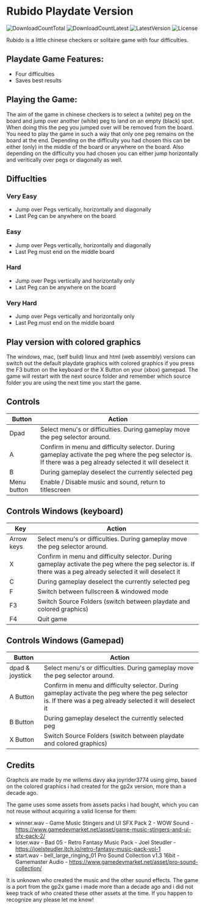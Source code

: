 # Rubido Playdate Version
![DownloadCountTotal](https://img.shields.io/github/downloads/joyrider3774/rubido_playdate/total?label=total%20downloads&style=plastic) ![DownloadCountLatest](https://img.shields.io/github/downloads/joyrider3774/rubido_playdate/latest/total?style=plastic) ![LatestVersion](https://img.shields.io/github/v/tag/joyrider3774/rubido_playdate?label=Latest%20version&style=plastic) ![License](https://img.shields.io/github/license/joyrider3774/rubido_playdate?style=plastic)

Rubido is a little chinese checkers or solitaire game with four difficulties.

## Playdate Game Features:
- Four difficulties
- Saves best results

## Playing the Game:
The aim of the game in chinese checkers is to select a (white) peg on the board and jump over another (white) peg to land on an empty (black) spot. When doing this the peg you jumped over will be removed from the board.
You need to play the game in such a way that only one peg remains on the board at the end. Depending on the difficulty you had chosen this can be either (only) in the middle of the board or anywhere on the board.
Also depending on the difficulty you had chosen you can either jump horizontally and veritically over pegs or diagonally as well.

## Diffuclties 

### Very Easy
- Jump over Pegs vertically, horizontally and diagonally
- Last Peg can be anywhere on the board

### Easy
- Jump over Pegs vertically, horizontally and diagonally
- Last Peg must end on the middle board

### Hard
- Jump over Pegs vertically and horizontally only
- Last Peg can be anywhere on the board

### Very Hard
- Jump over Pegs vertically and horizontally only
- Last Peg must end on the middle board

## Play version with colored graphics
The windows, mac, (self build) linux and html (web assembly) versions can switch out the default playdate graphics with colored graphics if you press the F3 button on the keyboard or the X Button on your (xbox) gamepad. 
The game will restart with the next source folder and remember which source folder you are using the next time you start the game.

## Controls 
| Button | Action |
| ------ | ------ |
| Dpad | Select menu's or difficulties. During gameplay move the peg selector around. |
| A | Confirm in menu and difficulty selector. During gameplay activate the peg where the peg selector is. If there was a peg already selected it will deselect it |
| B | During gameplay deselect the currently selected peg |
| Menu button | Enable / Disable music and sound, return to titlescreen |

## Controls Windows (keyboard)
| Key | Action |
| ------ | ------ |
| Arrow keys | Select menu's or difficulties. During gameplay move the peg selector around. |
| X | Confirm in menu and difficulty selector. During gameplay activate the peg where the peg selector is. If there was a peg already selected it will deselect it |
| C | During gameplay deselect the currently selected peg |
| F | Switch between fullscreen & windowed mode |
| F3 | Switch Source Folders (switch between playdate and colored graphics) |
| F4 | Quit game |

## Controls Windows (Gamepad)
| Button | Action |
| ------ | ------ |
| dpad & joystick | Select menu's or difficulties. During gameplay move the peg selector around. |
| A Button | Confirm in menu and difficulty selector. During gameplay activate the peg where the peg selector is. If there was a peg already selected it will deselect it |
| B Button | During gameplay deselect the currently selected peg |
| X Button | Switch Source Folders (switch between playdate and colored graphics) |

## Credits

Graphcis are made by me willems davy aka joyrider3774 using gimp, based on the colored graphics i had created for the gp2x version, more than a decade ago.

The game uses some assets from assets packs i had bought, which you can not reuse without acquiring a valid license for them:
- winner.wav - Game Music Stingers and UI SFX Pack 2 - WOW Sound - https://www.gamedevmarket.net/asset/game-music-stingers-and-ui-sfx-pack-2/ 
- loser.wav - Bad 05 - Retro Fantasy Music Pack - Joel Steudler - https://joelsteudler.itch.io/retro-fantasy-music-pack-vol-1
- start.wav - bell_large_ringing_01 Pro Sound Collection v1.3 16bit - Gamemaster Audio - https://www.gamedevmarket.net/asset/pro-sound-collection/

It is unknown who created the music and the other sound effects. The game is a port from the gp2x game i made more than a decade ago and i did not keep track of who created these other assets at the time. If you happen to recognize any please let me know!

